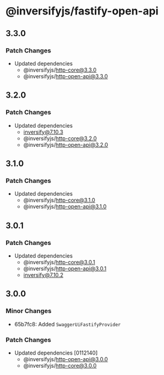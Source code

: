 # @inversifyjs/fastify-open-api

## 3.3.0

### Patch Changes

- Updated dependencies
  - @inversifyjs/http-core@3.3.0
  - @inversifyjs/http-open-api@3.3.0

## 3.2.0

### Patch Changes

- Updated dependencies
  - inversify@7.10.3
  - @inversifyjs/http-core@3.2.0
  - @inversifyjs/http-open-api@3.2.0

## 3.1.0

### Patch Changes

- Updated dependencies
  - @inversifyjs/http-core@3.1.0
  - @inversifyjs/http-open-api@3.1.0

## 3.0.1

### Patch Changes

- Updated dependencies
  - @inversifyjs/http-core@3.0.1
  - @inversifyjs/http-open-api@3.0.1
  - inversify@7.10.2

## 3.0.0

### Minor Changes

- 65b7fc8: Added `SwaggerUiFastifyProvider`

### Patch Changes

- Updated dependencies [0112140]
  - @inversifyjs/http-open-api@3.0.0
  - @inversifyjs/http-core@3.0.0
